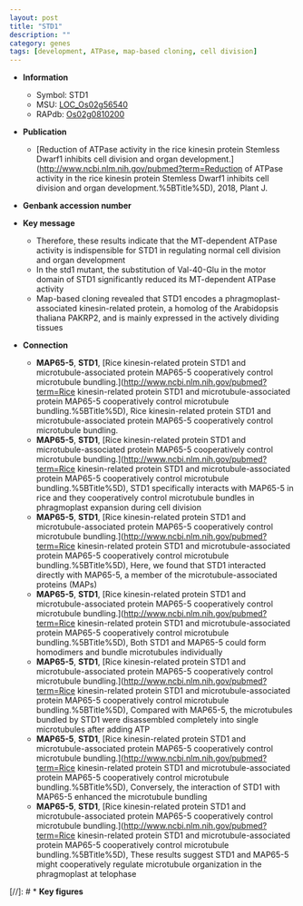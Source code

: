 ```yaml
---
layout: post
title: "STD1"
description: ""
category: genes
tags: [development, ATPase, map-based cloning, cell division]
---
```


* **Information**  
    + Symbol: STD1  
    + MSU: [LOC_Os02g56540](http://rice.uga.edu/cgi-bin/ORF_infopage.cgi?orf=LOC_Os02g56540)  
    + RAPdb: [Os02g0810200](http://rapdb.dna.affrc.go.jp/viewer/gbrowse_details/irgsp1?name=Os02g0810200)  

* **Publication**  
    + [Reduction of ATPase activity in the rice kinesin protein Stemless Dwarf1 inhibits cell division and organ development.](http://www.ncbi.nlm.nih.gov/pubmed?term=Reduction of ATPase activity in the rice kinesin protein Stemless Dwarf1 inhibits cell division and organ development.%5BTitle%5D), 2018, Plant J.

* **Genbank accession number**  

* **Key message**  
    + Therefore, these results indicate that the MT-dependent ATPase activity is indispensible for STD1 in regulating normal cell division and organ development
    + In the std1 mutant, the substitution of Val-40-Glu in the motor domain of STD1 significantly reduced its MT-dependent ATPase activity
    + Map-based cloning revealed that STD1 encodes a phragmoplast-associated kinesin-related protein, a homolog of the Arabidopsis thaliana PAKRP2, and is mainly expressed in the actively dividing tissues

* **Connection**  
    + __MAP65-5__, __STD1__, [Rice kinesin-related protein STD1 and microtubule-associated protein MAP65-5 cooperatively control microtubule bundling.](http://www.ncbi.nlm.nih.gov/pubmed?term=Rice kinesin-related protein STD1 and microtubule-associated protein MAP65-5 cooperatively control microtubule bundling.%5BTitle%5D), Rice kinesin-related protein STD1 and microtubule-associated protein MAP65-5 cooperatively control microtubule bundling.
    + __MAP65-5__, __STD1__, [Rice kinesin-related protein STD1 and microtubule-associated protein MAP65-5 cooperatively control microtubule bundling.](http://www.ncbi.nlm.nih.gov/pubmed?term=Rice kinesin-related protein STD1 and microtubule-associated protein MAP65-5 cooperatively control microtubule bundling.%5BTitle%5D), STD1 specifically interacts with MAP65-5 in rice and they cooperatively control microtubule bundles in phragmoplast expansion during cell division
    + __MAP65-5__, __STD1__, [Rice kinesin-related protein STD1 and microtubule-associated protein MAP65-5 cooperatively control microtubule bundling.](http://www.ncbi.nlm.nih.gov/pubmed?term=Rice kinesin-related protein STD1 and microtubule-associated protein MAP65-5 cooperatively control microtubule bundling.%5BTitle%5D),  Here, we found that STD1 interacted directly with MAP65-5, a member of the microtubule-associated proteins (MAPs)
    + __MAP65-5__, __STD1__, [Rice kinesin-related protein STD1 and microtubule-associated protein MAP65-5 cooperatively control microtubule bundling.](http://www.ncbi.nlm.nih.gov/pubmed?term=Rice kinesin-related protein STD1 and microtubule-associated protein MAP65-5 cooperatively control microtubule bundling.%5BTitle%5D),  Both STD1 and MAP65-5 could form homodimers and bundle microtubules individually
    + __MAP65-5__, __STD1__, [Rice kinesin-related protein STD1 and microtubule-associated protein MAP65-5 cooperatively control microtubule bundling.](http://www.ncbi.nlm.nih.gov/pubmed?term=Rice kinesin-related protein STD1 and microtubule-associated protein MAP65-5 cooperatively control microtubule bundling.%5BTitle%5D),  Compared with MAP65-5, the microtubules bundled by STD1 were disassembled completely into single microtubules after adding ATP
    + __MAP65-5__, __STD1__, [Rice kinesin-related protein STD1 and microtubule-associated protein MAP65-5 cooperatively control microtubule bundling.](http://www.ncbi.nlm.nih.gov/pubmed?term=Rice kinesin-related protein STD1 and microtubule-associated protein MAP65-5 cooperatively control microtubule bundling.%5BTitle%5D),  Conversely, the interaction of STD1 with MAP65-5 enhanced the microtubule bundling
    + __MAP65-5__, __STD1__, [Rice kinesin-related protein STD1 and microtubule-associated protein MAP65-5 cooperatively control microtubule bundling.](http://www.ncbi.nlm.nih.gov/pubmed?term=Rice kinesin-related protein STD1 and microtubule-associated protein MAP65-5 cooperatively control microtubule bundling.%5BTitle%5D),  These results suggest STD1 and MAP65-5 might cooperatively regulate microtubule organization in the phragmoplast at telophase

[//]: # * **Key figures**  



